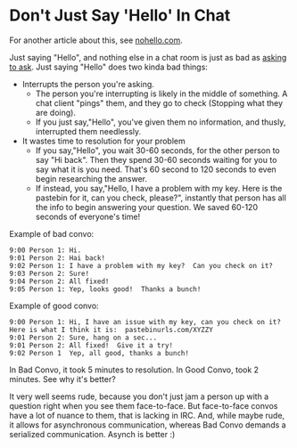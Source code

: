 # Don't Just Say 'Hello' In Chat

For another article about this, see [nohello.com](https://nohello.com).

Just saying "Hello", and nothing else in a chat room is just as bad as [asking to ask](askingtoask).  Just saying "Hello" does two kinda bad things:

* Interrupts the person you're asking.
    * The person you're interrupting is likely in the middle of something.  A chat client "pings" them, and they go to check (Stopping what they are doing).
    * If you just say,"Hello", you've given them no information, and thusly, interrupted them needlessly.
* It wastes time to resolution for your problem
    * If you say,"Hello", you wait 30-60 seconds, for the other person to say "Hi back".  Then they spend 30-60 seconds waiting for you to say what it is you need.  That's 60 second to 120 seconds to even begin researching the answer.
    * If instead, you say,"Hello, I have a problem with my key.  Here is the pastebin for it, can you check, please?", instantly that person has all the info to begin answering your question.  We saved 60-120 seconds of everyone's time!

Example of bad convo:

```
9:00 Person 1: Hi.
9:01 Person 2: Hai back!
9:02 Person 1: I have a problem with my key?  Can you check on it?
9:03 Person 2: Sure!
9:04 Person 2: All fixed!
9:05 Person 1: Yep, looks good!  Thanks a bunch!
```

Example of good convo:

```
9:00 Person 1: Hi, I have an issue with my key, can you check on it?  Here is what I think it is:  pastebinurls.com/XYZZY
9:01 Person 2: Sure, hang on a sec...
9:01 Person 2: All fixed!  Give it a try!
9:02 Person 1  Yep, all good, thanks a bunch!
```

In Bad Convo, it took 5 minutes to resolution.  In Good Convo, took 2 minutes.  See why it's better?

It very well seems rude, because you don't just jam a person up with a question right when you see them face-to-face.  But face-to-face convos have a lot of nuance to them, that is lacking in IRC.  And, while maybe rude, it allows for asynchronous communication, whereas Bad Convo demands a serialized communication.  Asynch is better :)
